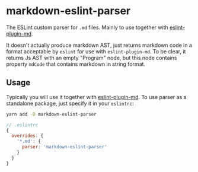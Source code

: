 # markdown-eslint-parser
The ESLint custom parser for `.md` files. Mainly to use together with [eslint-plugin-md](https://github.com/leo-buneev/eslint-plugin-md). 

It doesn't actually produce markdown AST, just returns markdown code in a format acceptable by `eslint` for use with `eslint-plugin-md`. To be clear, it returns Js AST with an empty "Program" node, but this node contains property `mdCode`
that contains markdown in string format.

## Usage

Typically you will use it together with [eslint-plugin-md](https://github.com/leo-buneev/eslint-plugin-md). To use parser as a standalone package, just specify it in your `eslintrc`:

```bash
yarn add -D markdown-eslint-parser
```

```js
// .eslintrc
{
  overrides: {
    '*.md': {
      parser: 'markdown-eslint-parser'
    }
  }
}
```